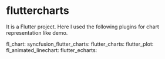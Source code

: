 # fluttercharts

It is a Flutter project. Here I used the following plugins for chart representation like demo.

fl_chart:
syncfusion_flutter_charts:
flutter_charts:
flutter_plot:
fl_animated_linechart:
flutter_echarts:
  